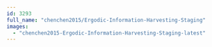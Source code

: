 ```yaml
---
id: 3293
full_name: "chenchen2015/Ergodic-Information-Harvesting-Staging"
images: 
  - "chenchen2015-Ergodic-Information-Harvesting-Staging-latest"
---
```

